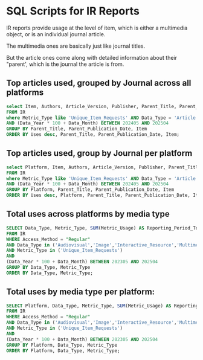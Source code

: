 # SQL Scripts for IR Reports

IR reports provide usage at the level of item, which is either a multimedia object, or is an individual journal article.

The multimedia ones are basically just like journal titles.

But the article ones come along with detailed information about their "parent', which is the journal the article is from.

## Top articles used, grouped by Journal across all platforms

```sql
select Item, Authors, Article_Version, Publisher, Parent_Title, Parent_Online_ISSN, Parent_Publication_Date, sum(Metric_Usage) as Uses, Metric_Type
FROM IR
where Metric_Type like 'Unique_Item_Requests' AND Data_Type = 'Article'
AND (Data_Year * 100 + Data_Month) BETWEEN 202405 AND 202504
GROUP BY Parent_Title, Parent_Publication_Date, Item
ORDER BY Uses desc, Parent_Title, Parent_Publication_Date, Item;
```

## Top articles used, group by Journal per platform

```sql
select Platform, Item, Authors, Article_Version, Publisher, Parent_Title, Parent_Online_ISSN, Parent_Publication_Date, sum(Metric_Usage) as Uses, Metric_Type
FROM IR
where Metric_Type like 'Unique_Item_Requests' AND Data_Type = 'Article'
AND (Data_Year * 100 + Data_Month) BETWEEN 202405 AND 202504
GROUP BY Platform, Parent_Title, Parent_Publication_Date, Item
ORDER BY Uses desc, Platform, Parent_Title, Parent_Publication_Date, Item;
```

## Total uses across platforms by media type

```sql
SELECT Data_Type, Metric_Type, SUM(Metric_Usage) AS Reporting_Period_Total
FROM IR
WHERE Access_Method = "Regular"
AND Data_Type in ('Audiovisual','Image','Interactive_Resource','Multimedia','Sound')
AND Metric_Type in ('Unique_Item_Requests')
AND 
(Data_Year * 100 + Data_Month) BETWEEN 202305 AND 202504
GROUP BY Data_Type, Metric_Type
ORDER BY Data_Type, Metric_Type;
```

## Total uses by media type per platform:

```sql
SELECT Platform, Data_Type, Metric_Type, SUM(Metric_Usage) AS Reporting_Period_Total
FROM IR
WHERE Access_Method = "Regular"
AND Data_Type in ('Audiovisual','Image','Interactive_Resource','Multimedia','Sound')
AND Metric_Type in ('Unique_Item_Requests')
AND 
(Data_Year * 100 + Data_Month) BETWEEN 202305 AND 202504
GROUP BY Platform, Data_Type, Metric_Type
ORDER BY Platform, Data_Type, Metric_Type;
```